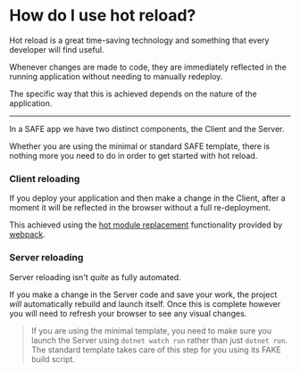 # How do I use hot reload?

Hot reload is a great time-saving technology and something that every developer will find useful.

Whenever changes are made to code, they are immediately reflected in the running application without needing to manually redeploy.

The specific way that this is achieved depends on the nature of the application.

---

In a SAFE app we have two distinct components, the Client and the Server.

Whether you are using the minimal or standard SAFE template, there is nothing more you need to do in order to get started with hot reload.

### Client reloading

If you deploy your application and then make a change in the Client, after a moment it will be reflected in the browser without a full re-deployment.

This achieved using the [hot module replacement](https://webpack.js.org/guides/hot-module-replacement/) functionality provided by [webpack](https://webpack.js.org/).



### Server reloading

Server reloading isn't _quite_ as fully automated.

If you make a change in the Server code and save your work, the project _will_ automatically rebuild and launch itself. Once this is complete however you will need to refresh your browser to see any visual changes.

> If you are using the minimal template, you need to make sure you launch the Server using `dotnet watch run` rather than just `dotnet run`. The standard template takes care of this step for you using its FAKE build script.
